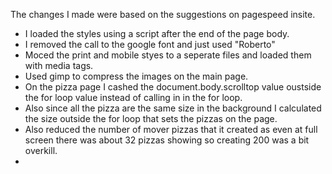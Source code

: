 The changes I made were based on the suggestions on pagespeed insite.

- I loaded the styles using a script after the end of the page body.
- I removed the call to the google font and just used "Roberto"
- Moced the print and mobile styes to a seperate files and loaded them with media tags.
- Used gimp to compress the images on the main page.
- On the pizza page I cashed the document.body.scrolltop value oustside the for loop value instead of calling in in the for loop.
- Also since all the pizza are the same size in the background I calculated the size outside the for loop that sets the pizzas on the page.
- Also reduced the number of mover pizzas that it created as even at full screen there was about 32 pizzas showing so creating 200 was a bit overkill.
- 


